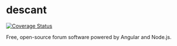 # descant

[![Coverage Status](https://coveralls.io/repos/Aurora0000/descant/badge.svg)](https://coveralls.io/r/Aurora0000/descant)


Free, open-source forum software powered by Angular and Node.js.
